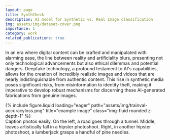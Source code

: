 ```yaml
---
layout: page
title: SynthCheck
description: AI model for Synthetic vs. Real Image classification
img: assets/img/dataset-cover.png
importance: 1
category: work
related_publications: true
---
```


In an era where digital content can be crafted and manipulated with alarming ease, the line between reality and artificiality blurs, presenting not only technological advancements but also ethical dilemmas and potential dangers. Deepfake technology, a profound testament to AI's capabilities, allows for the creation of incredibly realistic images and videos that are nearly indistinguishable from authentic content. This rise in synthetic media poses significant risks, from misinformation to identity theft, making it imperative to develop robust mechanisms for discerning these AI-generated fabrications from genuine images.

<div class="row">
    <div class="col-sm mt-3 mt-md-0">
        {% include figure.liquid loading="eager" path="assets/img/trainval-accuracyloss.png" title="example image" class="img-fluid rounded z-depth-1" %}
    </div>
</div>

<div class="caption">
    Caption photos easily. On the left, a road goes through a tunnel. Middle, leaves artistically fall in a hipster photoshoot. Right, in another hipster photoshoot, a lumberjack grasps a handful of pine needles.
</div>
